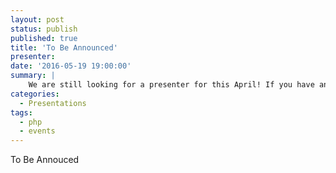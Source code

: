 ```yaml
---
layout: post
status: publish
published: true
title: 'To Be Announced'
presenter: 
date: '2016-05-19 19:00:00'
summary: |
    We are still looking for a presenter for this April! If you have an idea, technology, tool, etc. you'd like to present to our group, please let us know!
categories:
  - Presentations
tags:
  - php
  - events
---
```


To Be Annouced